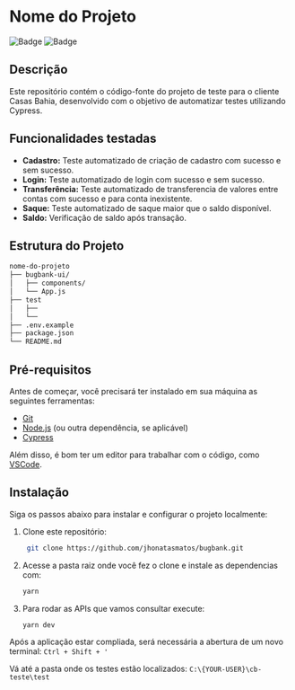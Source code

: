 # Nome do Projeto

![Badge](https://img.shields.io/badge/Status-Em%20Desenvolvimento-green)
![Badge](https://img.shields.io/badge/Licença-MIT-blue)

## Descrição

Este repositório contém o código-fonte do projeto de teste para o cliente Casas Bahia, desenvolvido com o objetivo de automatizar testes utilizando Cypress.

## Funcionalidades testadas

- **Cadastro:** Teste automatizado de criação de cadastro com sucesso e sem sucesso.
- **Login:** Teste automatizado de login com sucesso e sem sucesso.
- **Transferência:** Teste automatizado de transferencia de valores entre contas com sucesso e para conta inexistente.
- **Saque:** Teste automatizado de saque maior que o saldo disponível.
- **Saldo:** Verificação de saldo após transação.

## Estrutura do Projeto

```bash
nome-do-projeto
├── bugbank-ui/
│   ├── components/
│   └── App.js
├── test
│   ├──
│   └──
├── .env.example
├── package.json
└── README.md
```

## Pré-requisitos

Antes de começar, você precisará ter instalado em sua máquina as seguintes ferramentas:
- [Git](https://git-scm.com)
- [Node.js](https://nodejs.org/) (ou outra dependência, se aplicável)
- [Cypress]()

Além disso, é bom ter um editor para trabalhar com o código, como [VSCode](https://code.visualstudio.com/).

## Instalação

Siga os passos abaixo para instalar e configurar o projeto localmente:

1. Clone este repositório:
   ```bash
    git clone https://github.com/jhonatasmatos/bugbank.git
2. Acesse a pasta raiz onde você fez o clone e instale as dependencias com:
    ```bash
    yarn
3. Para rodar as APIs que vamos consultar execute:
    ```bash
    yarn dev
    ```
Após a aplicação estar compliada, será necessária a abertura de um novo terminal:
    ```
    Ctrl + Shift + ' 
    ```

Vá até a pasta onde os testes estão localizados:
    ```
    C:\{YOUR-USER}\cb-teste\test
    ```



